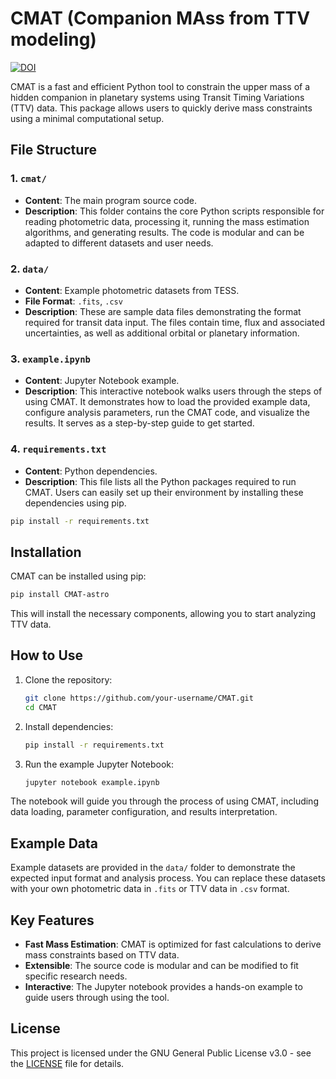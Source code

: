 # CMAT (Companion MAss from TTV modeling)
[![DOI](https://zenodo.org/badge/777723832.svg)](https://zenodo.org/doi/10.5281/zenodo.13739646)

CMAT is a fast and efficient Python tool to constrain the upper mass of a hidden companion in planetary systems using Transit Timing Variations (TTV) data. This package allows users to quickly derive mass constraints using a minimal computational setup.

## File Structure

### 1. `cmat/`
   - **Content**: The main program source code.
   - **Description**: This folder contains the core Python scripts responsible for reading photometric data, processing it, running the mass estimation algorithms, and generating results. The code is modular and can be adapted to different datasets and user needs.

### 2. `data/`
   - **Content**: Example photometric datasets from TESS.
   - **File Format**: `.fits`, `.csv`
   - **Description**: These are sample data files demonstrating the format required for transit data input. The files contain time, flux and associated uncertainties, as well as additional orbital or planetary information.

### 3. `example.ipynb`
   - **Content**: Jupyter Notebook example.
   - **Description**: This interactive notebook walks users through the steps of using CMAT. It demonstrates how to load the provided example data, configure analysis parameters, run the CMAT code, and visualize the results. It serves as a step-by-step guide to get started.

### 4. `requirements.txt`
   - **Content**: Python dependencies.
   - **Description**: This file lists all the Python packages required to run CMAT. Users can easily set up their environment by installing these dependencies using pip.

   ```bash
   pip install -r requirements.txt
   ```

## Installation

CMAT can be installed using pip:

```bash
pip install CMAT-astro
```

This will install the necessary components, allowing you to start analyzing TTV data.

## How to Use

1. Clone the repository:
   ```bash
   git clone https://github.com/your-username/CMAT.git
   cd CMAT
   ```

2. Install dependencies:
   ```bash
   pip install -r requirements.txt
   ```

3. Run the example Jupyter Notebook:
   ```bash
   jupyter notebook example.ipynb
   ```

The notebook will guide you through the process of using CMAT, including data loading, parameter configuration, and results interpretation.

## Example Data

Example datasets are provided in the `data/` folder to demonstrate the expected input format and analysis process. You can replace these datasets with your own photometric data in `.fits` or TTV data in `.csv` format.

## Key Features

- **Fast Mass Estimation**: CMAT is optimized for fast calculations to derive mass constraints based on TTV data.
- **Extensible**: The source code is modular and can be modified to fit specific research needs.
- **Interactive**: The Jupyter notebook provides a hands-on example to guide users through using the tool.

## License

This project is licensed under the GNU General Public License v3.0 - see the [LICENSE](LICENSE) file for details.
